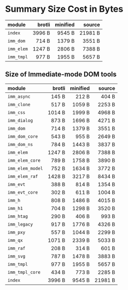 # Summary Size Cost in Bytes

| module           |   brotli | minified |   source |
|:-----------------|---------:|---------:|---------:|
| `index`          |   3996 B |   9545 B |  21981 B |
| `imm_dom`        |    714 B |   1379 B |   3551 B |
| `imm_elem`       |   1247 B |   2806 B |   7388 B |
| `imm_tmpl`       |    977 B |   1955 B |   5657 B |


## Size of Immediate-mode DOM tools

| module           |   brotli | minified |   source |
|:-----------------|---------:|---------:|---------:|
| `imm_async`      |    145 B |    212 B |    404 B |
| `imm_clone`      |    517 B |   1059 B |   2253 B |
| `imm_css`        |   1014 B |   1999 B |   4968 B |
| `imm_dialog`     |    873 B |   1696 B |   4271 B |
| `imm_dom`        |    714 B |   1379 B |   3551 B |
| `imm_dom_core`   |    543 B |    955 B |   2649 B |
| `imm_dom_ns`     |    784 B |   1443 B |   3837 B |
| `imm_elem`       |   1247 B |   2806 B |   7388 B |
| `imm_elem_core`  |    789 B |   1758 B |   3890 B |
| `imm_elem_model` |    752 B |   1634 B |   3772 B |
| `imm_elem_raf`   |   1428 B |   3217 B |   8434 B |
| `imm_evt`        |    388 B |    814 B |   1354 B |
| `imm_evt_core`   |    302 B |    611 B |   1004 B |
| `imm_h`          |    808 B |   1486 B |   4015 B |
| `imm_h1`         |    704 B |   1298 B |   3520 B |
| `imm_htag`       |    290 B |    406 B |    993 B |
| `imm_legacy`     |    917 B |   1776 B |   4326 B |
| `imm_pxy`        |    557 B |   1044 B |   2299 B |
| `imm_qx`         |   1071 B |   2339 B |   5033 B |
| `imm_raf`        |    208 B |    314 B |    601 B |
| `imm_svg`        |    787 B |   1478 B |   3883 B |
| `imm_tmpl`       |    977 B |   1955 B |   5657 B |
| `imm_tmpl_core`  |    434 B |    773 B |   2285 B |
| `index`          |   3996 B |   9545 B |  21981 B |

